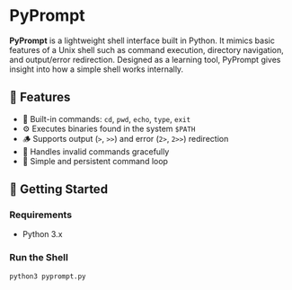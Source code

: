 # PyPrompt

**PyPrompt** is a lightweight shell interface built in Python. It mimics basic features of a Unix shell such as command execution, directory navigation, and output/error redirection. Designed as a learning tool, PyPrompt gives insight into how a simple shell works internally.

## 📌 Features

- 🧭 Built-in commands: `cd`, `pwd`, `echo`, `type`, `exit`
- ⚙️ Executes binaries found in the system `$PATH`
- 🪵 Supports output (`>`, `>>`) and error (`2>`, `2>>`) redirection
- 🚫 Handles invalid commands gracefully
- 🔁 Simple and persistent command loop

## 🔧 Getting Started

### Requirements

- Python 3.x

### Run the Shell

```bash
python3 pyprompt.py
```
